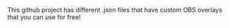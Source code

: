This github project has different .json files that have custom OBS overlays that you can use for free!
